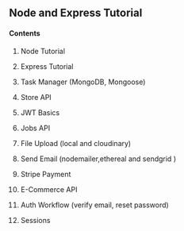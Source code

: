 
## Node and Express Tutorial

#### Contents

1. Node Tutorial
2. Express Tutorial
3. Task Manager (MongoDB, Mongoose)
4. Store API
5. JWT Basics
6. Jobs API


7. File Upload (local and cloudinary)
8. Send Email (nodemailer,ethereal and sendgrid )
9. Stripe Payment
10. E-Commerce API
11. Auth Workflow (verify email, reset password)
12. Sessions
